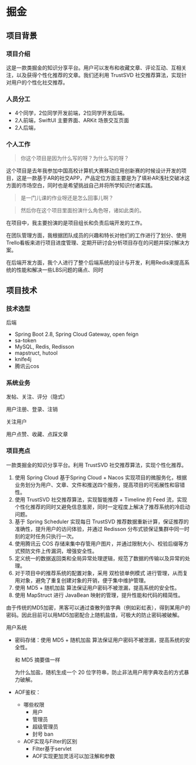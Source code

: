 # 掘金

## 项目背景

### 项目介绍

这是一款类掘金的知识分享平台。用户可以发布和收藏文章、评论互动、互相关注，以及获得个性化推荐的文章。我们还利用 TrustSVD 社交推荐算法，实现针对用户的个性化社交推荐。

### 人员分工

- 4个同学，2位同学开发前端，2位同学开发后端。
- 2人前端，SwiftUI 主要界面、ARKit 场景交互页面
- 2人后端，

### 个人工作

> 你这个项目是因为什么写的呀？为什么写的呀？

这个项目是去年我参加中国高校计算机大赛移动应用创新赛的时候设计开发的项目，这是一款基于AR的社交APP，产品定位方面主要是为了填补AR浅社交破冰这方面的市场空白，同时也是希望挑战自己并将所学知识付诸实践。

> 是一门儿课的作业呀还是怎么回事儿啊？



> 然后你在这个项目里面扮演什么角色呀，诸如此类的。

在项目中，我主要扮演的是项目组长和负责后端开发的工作。

在团队管理方面，我根据团队成员的兴趣和特长对他们的工作进行了划分、使用Trello看板来进行项目进度管理、定期开研讨会分析项目存在的问题并探讨解决方案。

在后端开发方面，我个人进行了整个后端系统的设计与开发，利用Redis来提高系统的性能和解决一些LBS问题的痛点、同时

## 项目技术

### 技术选型

后端

- Spring Boot 2.8, Spring Cloud Gateway, open feign
- sa-token
- MySQL, Redis, Redisson
- mapstruct, hutool
- knife4j
- 腾讯云cos

### 系统业务

发帖、关注、评分（隐式）

用户注册、登录、注销

关注用户

用户点赞、收藏、点踩文章

### 项目亮点

一款类掘金的知识分享平台。利用 TrustSVD 社交推荐算法，实现个性化推荐。

1. 使用 Spring Cloud 基于Spring Cloud + Nacos 实现项目的微服务化，根据业务划分为用户、文章、文件和推送四个服务，提高项目的可拓展性和容错性。
1. 使用 TrustSVD 社交推荐算法，实现智能推荐 + Timeline 的 Feed 流，实现个性化推荐的同时又避免信息茧房，同时一定程度上解决了推荐系统的冷启动问题。
2. 基于 Spring Scheduler 实现每日 TrustSVD 推荐数据重新计算，保证推荐的准确性，提升用户的访问体验，并通过 Redisson 分布式锁保证集群中同一时刻的定时任务只执行一次。
3. 使用腾讯云 COS 存储来集中存管用户图片，并通过限制大小、校验后缀等方式预防文件上传漏洞，增强安全性。
3. 定义统一的数据返回类和全局异常处理逻辑，规范了数据的传输以及异常的处理。
3. 对于项目中的推荐系统的配置对象，采用 双检锁单例模式 进行管理，从而复用对象，避免了重复创建对象的开销，便于集中维护管理。 
3. 使用 MD5 + 随机加盐 算法保证用户密码不被泄漏，提高系统的安全性。
3. 使用 MapStruct 进行 JavaBean 映射的管理，提升性能和代码的精简性。



由于传统的MD5加密，黑客可以通过查散列值字典（例如彩虹表），得到某用户的密码。因此目前可以用MD5加密配合上随机盐值，可极大的防止密码被破解。

用户系统

- 密码存储：使用 MD5 + 随机加盐 算法保证用户密码不被泄漏，提高系统的安全性。

  和 MD5 摘要值一样

  为什么加盐，随机生成一个 20 位字符串，防止非法用户用字典攻击的方式暴力破解。

- AOF鉴权：

  - 哪些权限
    - 用户
    - 管理员
    - 超级管理员
    - 封号 ban
  - AOF实现与Filter的区别
    - Filter基于servlet
    - AOF实现更加灵活可以加注解和参数

